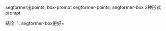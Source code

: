 segformer出points, box-prompt
segformer-points; segformer-box 2种形式prompt

结论: 
    1. segformer-box更好~
